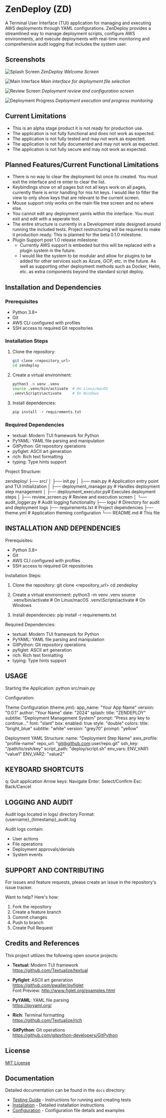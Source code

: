 # ZenDeploy (ZD)

A Terminal User Interface (TUI) application for managing and executing AWS deployments through YAML configurations. ZenDeploy provides a streamlined way to manage deployment scripts, configure AWS environments, and execute deployments with real-time monitoring and comprehensive audit logging that includes the system user.

## Screenshots

![Splash Screen](docs/assets/splash.png)
*ZenDeploy Welcome Screen*

![Main Interface](docs/assets/Main.png)
*Main interface for deployment file selection*

![Review Screen](docs/assets/review.png)
*Deployment review and configuration screen*

![Deployment Progress](docs/assets/deploy.png)
*Deployment execution and progress monitoring*

## Current Limitations
- This is an alpha stage product it is not ready for production use.
- The application is not fully functional and does not work as expected.
- The application is not fully tested and may not work as expected.
- The application is not fully documented and may not work as expected.
- The application is not fully secure and may not work as expected.

## Planned Features/Current Functional Limitations
- There is no way to clear the deployment list once its created.  You must exit the interface and re enter to clear the list.
- Keybindings show on all pages but not all keys work on all pages, currently there is error handling for mis hit keys. I would like to filter the view to only show keys that are relevant to the current screen.
- Mouse support only works on the main file tree screen and no where else.
- You cannot edit any deployment yamls within the interface.  You must exit and edit with a seperate tool.
- The entire structure is currently in a Development state designed around running the included tests.  Project restructuring will be required to make it production ready.  This is planned for the beta 0.1.0 milestone.
- Plugin Support post 1.0 release milestone:
  - Currently AWS support is embeded but this will be replaced with a plugin system in the future.
  - I would like the system to be modular and allow for plugins to be added for other services such as Azure, GCP, etc. in the future.  As well as supporting other deployment methods such as Docker, Helm, etc. as extra components beyond the standard script deploy.

## Installation and Dependencies

### Prerequisites
- Python 3.8+
- Git
- AWS CLI configured with profiles
- SSH access to required Git repositories

### Installation Steps

1. Clone the repository:
   ```bash
   git clone <repository_url>
   cd zendeploy
   ```

2. Create a virtual environment:
   ```bash
   python3 -m venv .venv
   source .venv/bin/activate  # On Linux/macOS
   .venv\Scripts\activate     # On Windows
   ```

3. Install dependencies:
   ```bash
   pip install -r requirements.txt
   ```

### Required Dependencies
- textual: Modern TUI framework for Python
- PyYAML: YAML file parsing and manipulation
- GitPython: Git repository operations
- pyfiglet: ASCII art generation
- rich: Rich text formatting
- typing: Type hints support

Project Structure:

zendeploy/
├── src/
│ ├── init.py
│ ├── main.py # Application entry point and TUI initialization
│ ├── deployment_manager.py # Handles deployment step management
│ ├── deployment_executor.py# Executes deployment steps
│ ├── review_screen.py # Review and execution screen
│ └── audit_logger.py # Audit logging functionality
├── logs/ # Directory for audit and deployment logs
├── requirements.txt # Project dependencies
├── theme.yml # Application theming configuration
└── README.md # This file



INSTALLATION AND DEPENDENCIES
---------------------------

Prerequisites:
- Python 3.8+
- Git
- AWS CLI configured with profiles
- SSH access to required Git repositories

Installation Steps:

1. Clone the repository:
   git clone <repository_url>
   cd zendeploy

2. Create a virtual environment:
   python3 -m venv .venv
   source .venv/bin/activate  # On Linux/macOS
   .venv\Scripts\activate     # On Windows

3. Install dependencies:
   pip install -r requirements.txt

Required Dependencies:
- textual: Modern TUI framework for Python
- PyYAML: YAML file parsing and manipulation
- GitPython: Git repository operations
- pyfiglet: ASCII art generation
- rich: Rich text formatting
- typing: Type hints support

USAGE
-----

Starting the Application:
python src/main.py

Configuration:

Theme Configuration (theme.yml):
app_name: "Your App Name"
version: "0.0.1"
author: "Your Name"
date: "2024"
splash:
  title: "ZENDEPLOY"
  subtitle: "Deployment Management System"
  prompt: "Press any key to continue..."
  font: "slant"
  box:
    enabled: true
    style: "double"
  colors:
    title: "bright_blue"
    subtitle: "white"
    version: "grey70"
    prompt: "yellow"

Deployment YAML Structure:
name: "Deployment Step Name"
aws_profile: "profile-name"
repo_url: "git@github.com:user/repo.git"
ssh_key: "/path/to/ssh/key"
script_path: "deploy/script.sh"
env_vars:
  ENV_VAR1: "value1"
  ENV_VAR2: "value2"

KEYBOARD SHORTCUTS
----------------
q: Quit application
Arrow keys: Navigate
Enter: Select/Confirm
Esc: Back/Cancel

LOGGING AND AUDIT
---------------
Audit logs located in logs/ directory
Format: {username}_{timestamp}_audit.log

Audit logs contain:
- User actions
- File operations
- Deployment approvals/denials
- System events

SUPPORT AND CONTRIBUTING
----------------------
For issues and feature requests, please create an issue in the repository's issue tracker.

Want to help? Here's how:
1. Fork the repository
2. Create a feature branch
3. Commit changes
4. Push to branch
5. Create Pull Request

## Credits and References

This project utilizes the following open source projects:

- **Textual**: Modern TUI framework  
  https://github.com/Textualize/textual

- **Pyfiglet**: ASCII art generation  
  https://github.com/pwaller/pyfiglet  
  Font Preview: http://www.figlet.org/examples.html

- **PyYAML**: YAML file parsing  
  https://pyyaml.org/

- **Rich**: Terminal formatting  
  https://github.com/Textualize/rich

- **GitPython**: Git operations  
  https://github.com/gitpython-developers/GitPython

## License

[MIT License](LICENSE)

## Documentation

Detailed documentation can be found in the `docs` directory:

- [Testing Guide](docs/testing.md) - Instructions for running and creating tests
- [Installation](docs/installation.md) - Detailed installation instructions
- [Configuration](docs/configuration.md) - Configuration file details and examples


